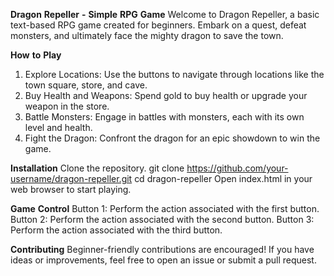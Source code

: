 **Dragon** **Repeller** **-** **Simple** **RPG** **Game**
Welcome to Dragon Repeller, a basic text-based RPG game created for beginners. Embark on a quest, defeat monsters, and ultimately face the mighty dragon to save the town.

**How** **to** **Play**
1. Explore Locations: Use the buttons to navigate through locations like the town square, store, and cave.
2. Buy Health and Weapons: Spend gold to buy health or upgrade your weapon in the store.
3. Battle Monsters: Engage in battles with monsters, each with its own level and health.
4. Fight the Dragon: Confront the dragon for an epic showdown to win the game.
   
**Installation**
Clone the repository.
git clone https://github.com/your-username/dragon-repeller.git
cd dragon-repeller
Open index.html in your web browser to start playing.

**Game** **Control**
Button 1: Perform the action associated with the first button.
Button 2: Perform the action associated with the second button.
Button 3: Perform the action associated with the third button.

**Contributing**
Beginner-friendly contributions are encouraged! If you have ideas or improvements, feel free to open an issue or submit a pull request. 
